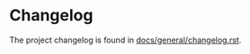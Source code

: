 # Changelog

The project changelog is found in
[docs/general/changelog.rst](./docs/general/changelog.rst).
